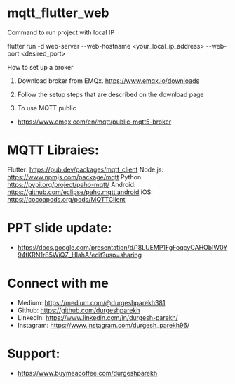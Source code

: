 # mqtt_flutter_web

Command to run project with local IP

flutter run -d web-server --web-hostname <your_local_ip_address> --web-port <desired_port>

How to set up a broker

1. Download broker from EMQx.
https://www.emqx.io/downloads

2. Follow the setup steps that are described on the download page

3. To use MQTT public
- https://www.emqx.com/en/mqtt/public-mqtt5-broker


# MQTT Libraies:
Flutter: https://pub.dev/packages/mqtt_client
Node.js: https://www.npmjs.com/package/mqtt
Python: https://pypi.org/project/paho-mqtt/
Android: https://github.com/eclipse/paho.mqtt.android
iOS: https://cocoapods.org/pods/MQTTClient

# PPT slide update:
- https://docs.google.com/presentation/d/18LUEMP1FgFoqcyCAHObIW0Y94tKRN1r85WiQZ_HIahA/edit?usp=sharing


# Connect with me

- Medium: https://medium.com/@durgeshparekh381
- Github: https://github.com/durgeshparekh
- LinkedIn: https://www.linkedin.com/in/durgesh-parekh/
- Instagram: https://www.instagram.com/durgesh_parekh96/

# Support:
- https://www.buymeacoffee.com/durgeshparekh
